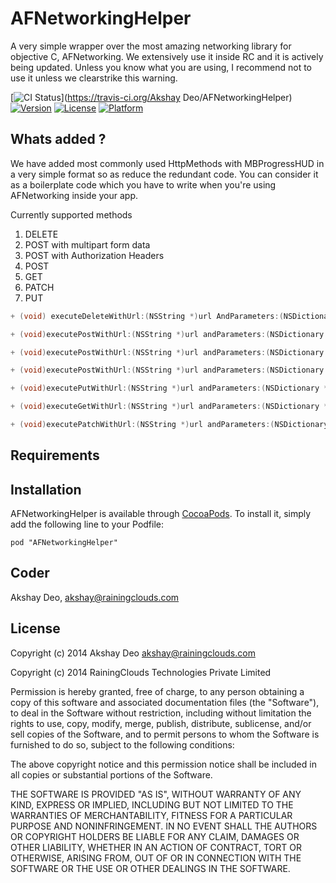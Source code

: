 # AFNetworkingHelper

A very simple wrapper over the most amazing networking library for objective C, AFNetworking. We extensively use it inside RC and it is actively being updated. Unless you know what you are using, I recommend not to use it unless we clearstrike this warning.

[![CI Status](http://img.shields.io/travis/RainingClouds/AFNetworkingHelper.svg?style=flat)](https://travis-ci.org/Akshay Deo/AFNetworkingHelper)
[![Version](https://img.shields.io/cocoapods/v/AFNetworkingHelper.svg?style=flat)](http://cocoadocs.org/docsets/AFNetworkingHelper)
[![License](https://img.shields.io/cocoapods/l/AFNetworkingHelper.svg?style=flat)](http://cocoadocs.org/docsets/AFNetworkingHelper)
[![Platform](https://img.shields.io/cocoapods/p/AFNetworkingHelper.svg?style=flat)](http://cocoadocs.org/docsets/AFNetworkingHelper)

## Whats added ?

We have added most commonly used HttpMethods with MBProgressHUD in a very simple format so as reduce the redundant code. You can consider it as a boilerplate code which you have to write when you're using AFNetworking inside your app.

Currently supported methods

1. DELETE
2. POST with multipart form data
3. POST with Authorization Headers
4. POST
5. GET
6. PATCH
7. PUT

```objective-c
+ (void) executeDeleteWithUrl:(NSString *)url AndParameters:(NSDictionary *)parameters AndHeaders:(NSDictionary *)headers withSuccessHandler:(void (^)(AFHTTPRequestOperation *, id, bool))success withFailureHandler:(void (^)(AFHTTPRequestOperation *, NSError *))failure withLoadingViewOn:(UIView *)parentView;

+ (void)executePostWithUrl:(NSString *)url andParameters:(NSDictionary *)parameters andHeaders:(NSDictionary *)headers constructingBodyWithBlock:(void (^)(id <AFMultipartFormData> formData))block withSuccessHandler:(void (^)(AFHTTPRequestOperation *, id, bool))success withFailureHandler:(void (^)(AFHTTPRequestOperation *, NSError *))failure withLoadingViewOn:(UIView *)parentView;

+ (void)executePostWithUrl:(NSString *)url andParameters:(NSDictionary *)parameters andHeaders:(NSDictionary *)headers withSuccessHandler:(void (^)(AFHTTPRequestOperation *, id, bool))success withFailureHandler:(void (^)(AFHTTPRequestOperation *, NSError *))failure withLoadingViewOn:(UIView *)parentView;

+ (void)executePostWithUrl:(NSString *)url andParameters:(NSDictionary *)parameters andHeaders:(NSDictionary *)headers andAuthorizationHeaderUser:(NSString *)user andAuthrozationHeaderPassword:(NSString *)password withSuccessHandler:(void (^)(AFHTTPRequestOperation *, id, bool))success withFailureHandler:(void (^)(AFHTTPRequestOperation *, NSError *))failure withLoadingViewOn:(UIView *)parentView;

+ (void)executePutWithUrl:(NSString *)url andParameters:(NSDictionary *)parameters andHeaders:(NSDictionary *)headers withSuccessHandler:(void (^)(AFHTTPRequestOperation *, id, bool))success withFailureHandler:(void (^)(AFHTTPRequestOperation *, NSError *))failure withLoadingViewOn:(UIView *)parentView;

+ (void)executeGetWithUrl:(NSString *)url andParameters:(NSDictionary *)parameters andHeaders:(NSDictionary *)headers withSuccessHandler:(void (^)(AFHTTPRequestOperation *, id, bool))success withFailureHandler:(void (^)(AFHTTPRequestOperation *, NSError *))failure withLoadingViewOn:(UIView *)parentView;

+ (void)executePatchWithUrl:(NSString *)url andParameters:(NSDictionary *)parameters andHeaders:(NSDictionary *)headers withSuccessHandler:(void (^)(AFHTTPRequestOperation *, id, bool))success withFailureHandler:(void (^)(AFHTTPRequestOperation *, NSError *))failure withLoadingViewOn:(UIView *)parentView;
```

## Requirements

## Installation

AFNetworkingHelper is available through [CocoaPods](http://cocoapods.org). To install
it, simply add the following line to your Podfile:

    pod "AFNetworkingHelper"

## Coder

Akshay Deo, akshay@rainingclouds.com

## License

Copyright (c) 2014 Akshay Deo <akshay@rainingclouds.com>

Copyright (c) 2014 RainingClouds Technologies Private Limited

Permission is hereby granted, free of charge, to any person obtaining a copy
of this software and associated documentation files (the "Software"), to deal
in the Software without restriction, including without limitation the rights
to use, copy, modify, merge, publish, distribute, sublicense, and/or sell
copies of the Software, and to permit persons to whom the Software is
furnished to do so, subject to the following conditions:

The above copyright notice and this permission notice shall be included in
all copies or substantial portions of the Software.

THE SOFTWARE IS PROVIDED "AS IS", WITHOUT WARRANTY OF ANY KIND, EXPRESS OR
IMPLIED, INCLUDING BUT NOT LIMITED TO THE WARRANTIES OF MERCHANTABILITY,
FITNESS FOR A PARTICULAR PURPOSE AND NONINFRINGEMENT. IN NO EVENT SHALL THE
AUTHORS OR COPYRIGHT HOLDERS BE LIABLE FOR ANY CLAIM, DAMAGES OR OTHER
LIABILITY, WHETHER IN AN ACTION OF CONTRACT, TORT OR OTHERWISE, ARISING FROM,
OUT OF OR IN CONNECTION WITH THE SOFTWARE OR THE USE OR OTHER DEALINGS IN
THE SOFTWARE.


